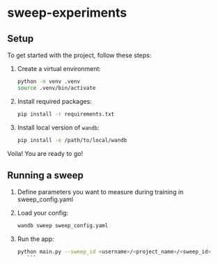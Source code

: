 # sweep-experiments

## Setup

To get started with the project, follow these steps:

1. Create a virtual environment:
    ```bash
    python -m venv .venv
    source .venv/bin/activate
    ```

2. Install required packages:
    ```bash
    pip install -r requirements.txt
    ```

3. Install local version of `wandb`:
    ```bash
    pip install -e /path/to/local/wandb
    ```

Voila! You are ready to go!

## Running a sweep
1. Define parameters you want to measure during training in sweep_config.yaml

2. Load your config:
    ```bash
    wandb sweep sweep_config.yaml
    ```
3. Run the app:
     ```bash
    python main.py --sweep_id <username>/<project_name>/<sweep_id>
        ```
